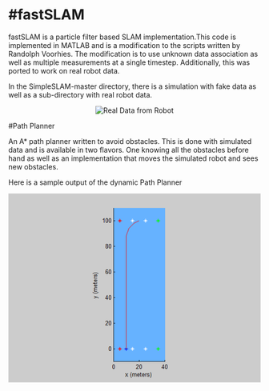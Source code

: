 #fastSLAM
========

fastSLAM is a particle filter based SLAM implementation.This code is implemented in MATLAB and is a modification to the scripts written by Randolph Voorhies.  The modification is to use unknown data association as well as multiple measurements at a single timestep. Additionally, this was ported to work on real robot data.

In the SimpleSLAM-master directory, there is a simulation with fake data as well as a sub-directory with real robot data.

<p align="center">
  <img src="fastSLAM_result" alt="Real Data from Robot"/>
</p>

#Path Planner

An A* path planner written to avoid obstacles.  This is done with simulated data and is available in two flavors. One knowing all the obstacles before hand as well as an implementation that moves the simulated robot and sees new obstacles.

Here is a sample output of the dynamic Path Planner

<p align="center">
  <img src="DynamicPathPlan.gif" alt="Dynamc Path Plan"/>
</p>